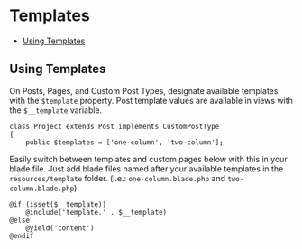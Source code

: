 # Templates

- [Using Templates](#using-templates)

## Using Templates

On Posts, Pages, and Custom Post Types, designate available templates with the `$template` property. Post template values are available in views with the `$__template` variable.

```blade
class Project extends Post implements CustomPostType
{
    public $templates = ['one-column', 'two-column'];
```

Easily switch between templates and custom pages below with this in your blade file. Just add blade files named after your available templates in the `resources/template` folder. (i.e.: `one-column.blade.php` and `two-column.blade.php`)

```blade
@if (isset($__template))
    @include('template.' . $__template)
@else
    @yield('content')
@endif
```
